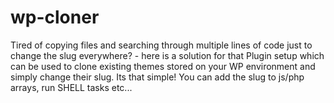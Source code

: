 # wp-cloner
Tired of copying files and searching through multiple lines of code just to change the slug everywhere? - here is a solution for that
Plugin setup which can be used to clone existing themes stored on your WP environment and simply change their slug. Its that simple!
You can add the slug to js/php arrays, run SHELL tasks etc...
